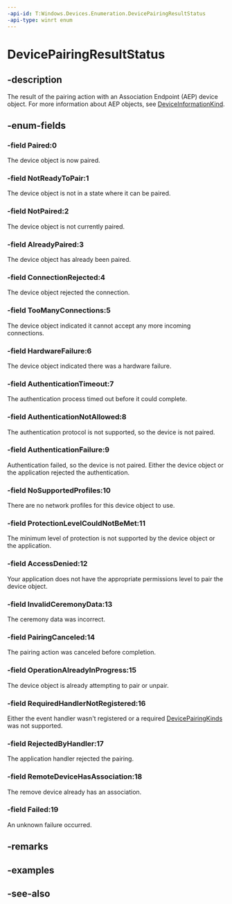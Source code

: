 ```yaml
---
-api-id: T:Windows.Devices.Enumeration.DevicePairingResultStatus
-api-type: winrt enum
---
```


<!-- Enumeration syntax
public enum Windows.Devices.Enumeration.DevicePairingResultStatus : int
-->

# DevicePairingResultStatus

## -description
The result of the pairing action with an Association Endpoint (AEP) device object. For more information about AEP objects, see [DeviceInformationKind](deviceinformationkind.md).

## -enum-fields
### -field Paired:0
The device object is now paired.

### -field NotReadyToPair:1
The device object is not in a state where it can be paired.

### -field NotPaired:2
The device object is not currently paired.

### -field AlreadyPaired:3
The device object has already been paired.

### -field ConnectionRejected:4
The device object rejected the connection.

### -field TooManyConnections:5
The device object indicated it cannot accept any more incoming connections.

### -field HardwareFailure:6
The device object indicated there was a hardware failure.

### -field AuthenticationTimeout:7
The authentication process timed out before it could complete.

### -field AuthenticationNotAllowed:8
The authentication protocol is not supported, so the device is not paired.

### -field AuthenticationFailure:9
Authentication failed, so the device is not paired. Either the device object or the application rejected the authentication.

### -field NoSupportedProfiles:10
There are no network profiles for this device object to use.

### -field ProtectionLevelCouldNotBeMet:11
The minimum level of protection is not supported by the device object or the application.

### -field AccessDenied:12
Your application does not have the appropriate permissions level to pair the device object.

### -field InvalidCeremonyData:13
The ceremony data was incorrect.

### -field PairingCanceled:14
The pairing action was canceled before completion.

### -field OperationAlreadyInProgress:15
The device object is already attempting to pair or unpair.

### -field RequiredHandlerNotRegistered:16
Either the event handler wasn't registered or a required [DevicePairingKinds](devicepairingkinds.md) was not supported.

### -field RejectedByHandler:17
The application handler rejected the pairing.

### -field RemoteDeviceHasAssociation:18
The remove device already has an association.

### -field Failed:19
An unknown failure occurred.


## -remarks

## -examples

## -see-also